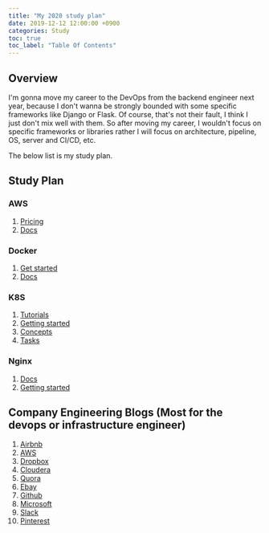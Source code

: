 ```yaml
---
title: "My 2020 study plan"
date: 2019-12-12 12:00:00 +0900
categories: Study 
toc: true
toc_label: "Table Of Contents"
---
```


## Overview
I'm gonna move my career to the DevOps from the backend engineer next year, because I don't wanna be strongly bounded with some specific frameworks like Django or Flask. Of course, that's not their fault, I think I just don't mix well with them.
So after moving my career, I wouldn't focus on specific frameworks or libraries rather I will focus on architecture, pipeline, OS, server and CI/CD, etc.

The below list is my study plan.

## Study Plan

### AWS
1. [Pricing](https://aws.amazon.com/pricing/)
2. [Docs](https://docs.aws.amazon.com/)

### Docker
1. [Get started](https://www.docker.com/get-started)
2. [Docs](https://docs.docker.com/)

### K8S
1. [Tutorials](https://kubernetes.io/docs/tutorials/)
2. [Getting started](https://kubernetes.io/docs/setup/)
3. [Concepts](https://kubernetes.io/docs/concepts/)
4. [Tasks](https://kubernetes.io/docs/tasks/)


### Nginx
1. [Docs](https://nginx.org/en/docs/)
2. [Getting started](https://www.nginx.com/resources/wiki/start/index.html)


## Company Engineering Blogs (Most for the devops or infrastructure engineer)
1. [Airbnb](https://medium.com/airbnb-engineering/airbnb-engineering-infrastructure/home)
2. [AWS](https://aws.amazon.com/blogs/?awsf.blog-master-category=category%23analytics%7Ccategory%23application-integration%7Ccategory%23architecture%7Ccategory%23aws-cost-management%7Ccategory%23compute%7Ccategory%23database%7Ccategory%23developer-tools%7Ccategory%23devops%7Ccategory%23infrastructure-automation%7Ccategory%23migration%7Ccategory%23networking-content-delivery%7Ccategory%23news%7Ccategory%23open-source%7Ccategory%23price-reduction%7Ccategory%23security-identity-compliance%7Ccategory%23storage%7Ccategory%23startup)
3. [Dropbox](https://blogs.dropbox.com/tech/category/infrastructure/)
4. [Cloudera](https://blog.cloudera.com/categories/)
5. [Quora](https://www.quora.com/q/quoraengineering?sort=top)
6. [Ebay](https://tech.ebayinc.com/archive/?section=&topic=platform-infrastructure)
7. [Github](https://githubengineering.com/)
8. [Microsoft](https://engineering.microsoft.com/devops/)
9. [Slack](https://slack.engineering/)
10. [Pinterest](https://medium.com/@Pinterest_Engineering)
